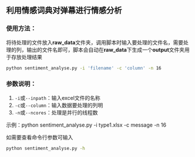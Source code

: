 ## 利用情感词典对弹幕进行情感分析

### 使用方法：

将待处理的文件放入**raw_data**文件夹，调用脚本时输入要处理的文件名，需要处理的列，输出的文件名即可，脚本会自动在**raw_data**下生成一个**output**文件夹用于存放处理结果

```bash
python sentiment_analyse.py -i 'filename' -c 'column' -n 16
```
### 参数说明：
1. ``-i``或``--inpath``：输入excel文件的名称
2. ``-c``或``--column``：输入数据要处理的列明
3. ``-n``或``--ncores``：处理是并行的线程数

示例：python sentiment_analyse.py -i type1.xlsx -c message -n 16

如需要查看命令行参数可输入
```bash 
python sentiment_analyse.py -h
```
